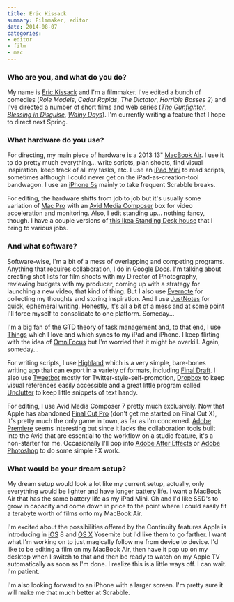 ```yaml
---
title: Eric Kissack
summary: Filmmaker, editor
date: 2014-08-07
categories:
- editor
- film
- mac
---
```


### Who are you, and what do you do?

My name is [Eric Kissack](http://erickissack.com/ "Eric's website.") and I'm a filmmaker. I've edited a bunch of comedies (*Role Models*, *Cedar Rapids*, *The Dictator*, *Horrible Bosses 2*) and I've directed a number of short films and web series ([*The Gunfighter*](https://vimeo.com/79306807 "'The Gunfighter' on Vimeo."), [*Blessing in Disguise*](https://vimeo.com/62920984 "'Blessing in Disguise' on Vimeo."), [*Wainy Days*](https://www.youtube.com/watch?v=DZ4vaL8G4zc "'Wainy Days' on Vimeo.")). I'm currently writing a feature that I hope to direct next Spring.

### What hardware do you use?

For directing, my main piece of hardware is a 2013 13" [MacBook Air][macbook-air]. I use it to do pretty much everything... write scripts, plan shoots, find visual inspiration, keep track of all my tasks, etc. I use an [iPad Mini][ipad-mini] to read scripts, sometimes although I could never get on the iPad-as-creation-tool bandwagon. I use an [iPhone 5s][iphone-5s] mainly to take frequent Scrabble breaks.

For editing, the hardware shifts from job to job but it's usually some variation of [Mac Pro][mac-pro] with an [Avid Media Composer][media-composer] box for video acceleration and monitoring. Also, I edit standing up... nothing fancy, though. I have a couple versions of [this Ikea Standing Desk house](http://lifehacker.com/5919778/build-your-own-sturdy-good-looking-standing-desk-for-less-than-25 "A Lifehacker article about building your own standing desk.") that I bring to various jobs.

### And what software?

Software-wise, I'm a bit of a mess of overlapping and competing programs. Anything that requires collaboration, I do in [Google Docs][google-docs]. I'm talking about creating shot lists for film shoots with my Director of Photography, reviewing budgets with my producer, coming up with a strategy for launching a new video, that kind of thing. But I also use [Evernote][] for collecting my thoughts and storing inspiration. And I use [JustNotes][] for quick, ephemeral writing. Honestly, it's all a bit of a mess and at some point I'll force myself to consolidate to one platform. Someday...

I'm a big fan of the GTD theory of task management and, to that end, I use [Things][] which I love and which syncs to my iPad and iPhone. I keep flirting with the idea of [OmniFocus][] but I'm worried that it might be overkill. Again, someday...

For writing scripts, I use [Highland][] which is a very simple, bare-bones writing app that can export in a variety of formats, including [Final Draft][final-draft]. I also use [Tweetbot][] mostly for Twitter-style-self-promotion, [Dropbox][] to keep visual references easily accessible and a great little program called [Unclutter][] to keep little snippets of text handy.

For editing, I use Avid Media Composer 7 pretty much exclusively. Now that Apple has abandoned [Final Cut Pro][final-cut-pro] (don't get me started on Final Cut X), it's pretty much the only game in town, as far as I'm concerned. [Adobe Premiere][premiere] seems interesting but since it lacks the collaboration tools built into the Avid that are essential to the workflow on a studio feature, it's a non-starter for me. Occasionally I'll pop into [Adobe After Effects][after-effects] or [Adobe Photoshop][photoshop] to do some simple FX work.

### What would be your dream setup?

My dream setup would look a lot like my current setup, actually, only everything would be lighter and have longer battery life. I want a MacBook Air that has the same battery life as my iPad Mini. Oh and I'd like SSD's to grow in capacity and come down in price to the point where I could easily fit a terabyte worth of films onto my MacBook Air.

I'm excited about the possibilities offered by the Continuity features Apple is introducing in [iOS][] 8 and [OS X][macos] Yosemite but I'd like them to go farther. I want what I'm working on to just magically follow me from device to device. I'd like to be editing a film on my MacBook Air, then have it pop up on my desktop when I switch to that and then be ready to watch on my Apple TV automatically as soon as I'm done. I realize this is a little ways off. I can wait. I'm patient.

I'm also looking forward to an iPhone with a larger screen. I'm pretty sure it will make me that much better at Scrabble.

[after-effects]: https://www.adobe.com/products/aftereffects.html "Motion graphics and video editing software."
[dropbox]: https://www.dropbox.com/ "Online syncing and storage."
[evernote]: https://evernote.com/ "Online software for capturing notes."
[final-cut-pro]: https://en.wikipedia.org/wiki/Final_Cut_Pro "A nonlinear video editor."
[final-draft]: https://store.finaldraft.com/final-draft-10.html "Popular screenwriting software."
[google-docs]: https://en.wikipedia.org/wiki/Google_Docs "A web-based office suite."
[highland]: https://quoteunquoteapps.com/highland-2 "Mac software for screenplay writing."
[ios]: https://www.apple.com/ios/ios-16/ "A mobile operating system."
[ipad-mini]: https://www.apple.com/ipad-mini/ "A 7.9 inch tablet device."
[iphone-5s]: https://en.wikipedia.org/wiki/IPhone_5S "A smartphone."
[justnotes]: https://www.lulubox.org/2019/12/top-note-taking-apps-for-mac-osx.html "Note-taking software for the Mac."
[mac-pro]: https://www.apple.com/mac-pro/ "The Intel-based Mac tower computer."
[macbook-air]: https://www.apple.com/macbook-air/ "A very thin laptop."
[macos]: https://en.wikipedia.org/wiki/MacOS "An operating system for Mac hardware."
[media-composer]: https://www.avid.com/en/media-composer "Film and video editing software."
[omnifocus]: https://www.omnigroup.com/omnifocus/ "Task management software for the Mac."
[photoshop]: https://www.adobe.com/products/photoshop.html "A bitmap image editor."
[premiere]: https://www.adobe.com/products/premiere.html "A video editing suite."
[things]: https://culturedcode.com/things/ "A task management application for the Mac."
[tweetbot]: https://tapbots.com/tweetbot/mac/ "A Twitter client for the Mac."
[unclutter]: https://unclutterapp.com/ "A Mac tool for storing notes, links and files."
